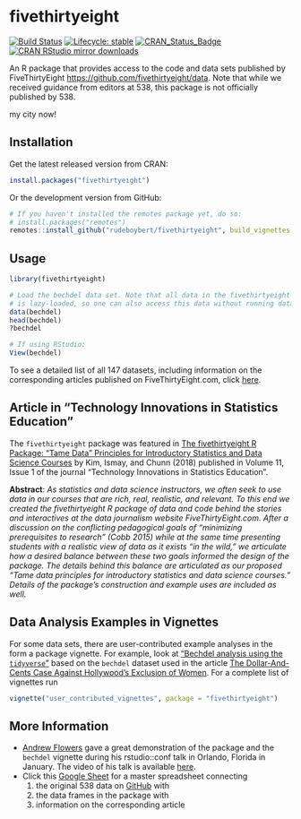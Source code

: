 
<!-- README.md is generated from README.Rmd. Please edit that file -->

# fivethirtyeight

[![Build
Status](https://travis-ci.org/rudeboybert/fivethirtyeight.svg?branch=master)](https://travis-ci.org/rudeboybert/fivethirtyeight)
[![Lifecycle:
stable](https://img.shields.io/badge/lifecycle-stable-brightgreen.svg)](https://www.tidyverse.org/lifecycle/#stable)
[![CRAN\_Status\_Badge](https://www.r-pkg.org/badges/version/fivethirtyeight)](https://cran.r-project.org/package=fivethirtyeight)
[![CRAN RStudio mirror
downloads](https://cranlogs.r-pkg.org/badges/fivethirtyeight)](https://www.r-pkg.org/pkg/fivethirtyeight)

An R package that provides access to the code and data sets published by
FiveThirtyEight <https://github.com/fivethirtyeight/data>. Note that
while we received guidance from editors at 538, this package is not
officially published by 538.

my city now\!

## Installation

Get the latest released version from CRAN:

``` r
install.packages("fivethirtyeight")
```

Or the development version from GitHub:

``` r
# If you haven't installed the remotes package yet, do so:
# install.packages("remotes")
remotes::install_github("rudeboybert/fivethirtyeight", build_vignettes = TRUE)
```

## Usage

``` r
library(fivethirtyeight)

# Load the bechdel data set. Note that all data in the fivethirtyeight package
# is lazy-loaded, so one can also access this data without running data(bechdel).
data(bechdel)
head(bechdel)
?bechdel

# If using RStudio:
View(bechdel)
```

To see a detailed list of all 147 datasets, including information on the
corresponding articles published on FiveThirtyEight.com, click
[here](https://fivethirtyeight-r.netlify.com/articles/fivethirtyeight.html).

## Article in “Technology Innovations in Statistics Education”

The `fivethirtyeight` package was featured in [The fivethirtyeight R
Package: “Tame Data” Principles for Introductory Statistics and Data
Science Courses](https://escholarship.org/uc/item/0rx1231m) by Kim,
Ismay, and Chunn (2018) published in Volume 11, Issue 1 of the journal
“Technology Innovations in Statistics Education”.

**Abstract**: *As statistics and data science instructors, we often seek
to use data in our courses that are rich, real, realistic, and relevant.
To this end we created the fivethirtyeight R package of data and code
behind the stories and interactives at the data journalism website
FiveThirtyEight.com. After a discussion on the conflicting pedagogical
goals of “minimizing prerequisites to research” (Cobb 2015) while at the
same time presenting students with a realistic view of data as it exists
“in the wild,” we articulate how a desired balance between these two
goals informed the design of the package. The details behind this
balance are articulated as our proposed “Tame data principles for
introductory statistics and data science courses.” Details of the
package’s construction and example uses are included as well.*

## Data Analysis Examples in Vignettes

For some data sets, there are user-contributed example analyses in the
form a package vignette. For example, look at [“Bechdel analysis using
the
`tidyverse`”](https://fivethirtyeight-r.netlify.com/articles/bechdel.html)
based on the `bechdel` dataset used in the article [The Dollar-And-Cents
Case Against Hollywood’s Exclusion of
Women](https://fivethirtyeight.com/features/the-dollar-and-cents-case-against-hollywoods-exclusion-of-women).
For a complete list of vignettes run

``` r
vignette("user_contributed_vignettes", package = "fivethirtyeight")
```

## More Information

  - [Andrew
    Flowers](https://www.linkedin.com/in/andrew-flowers-1319934/) gave a
    great demonstration of the package and the `bechdel` vignette during
    his rstudio::conf talk in Orlando, Florida in January. The video of
    his talk is available
    [here](https://www.rstudio.com/resources/videos/finding-and-telling-stories-with-r/).
  - Click this [Google
    Sheet](https://docs.google.com/spreadsheets/d/1IMWAHNPIDzplafWW6AGnGyHmB1BMjohEw_V5HmT70Gs/edit#gid=840984416)
    for a master spreadsheet connecting
    1.  the original 538 data on
        [GitHub](https://github.com/fivethirtyeight/data) with
    2.  the data frames in the package with
    3.  information on the corresponding article

<!--
## Collaborate

### Data Analysis Examples in Vignettes

In many instances, the data sets on the original 538 GitHub repository had the R code used in the analysis. We would love to have these, or any other interesting analyses, in the form of package vignettes. We ask you follow these guidelines as much as possible:

1. Use [`tidyverse`](https://blog.rstudio.org/2016/09/15/tidyverse-1-0-0/) packages: `ggplot2`, `dplyr`, `tidyr`, `modelr`, etc.
1. Use [R Markdown](https://rmarkdown.rstudio.com/):
    + In particular the Package Vignette (HTML) template option when creating an R Markdown document.
    + Have the name of the R Markdown file match the name of the data set. Ex: `vignettes/bechdel.Rmd`
1. Follow the GitHub fork/pull request [model](https://guides.github.com/introduction/flow/). Otherwise, contact us directly.



### Contributing to the Package

If you want to contribute to the package:

* We followed the principles in Hadley Wickham's [R packages](https://r-pkgs.had.co.nz/) book
* Preliminary instructions for automating R package documentation and collecting data about the data sets is available [here](https://github.com/rudeboybert/fivethirtyeight/blob/master/data_import_procedure.md).
-->
